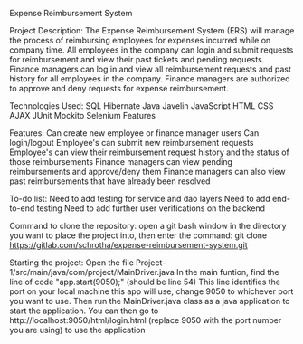 Expense Reimbursement System

Project Description:
The Expense Reimbursement System (ERS) will manage the process of reimbursing employees for expenses incurred while on company time. All employees in the company can login and submit requests for reimbursement and view their past tickets and pending requests. Finance managers can log in and view all reimbursement requests and past history for all employees in the company. Finance managers are authorized to approve and deny requests for expense reimbursement.

Technologies Used:
SQL
Hibernate
Java
Javelin
JavaScript
HTML
CSS
AJAX
JUnit
Mockito
Selenium
Features

Features:
Can create new employee or finance manager users
Can login/logout
Employee's can submit new reimbursement requests
Employee's can view their reimbursement request history and the status of those reimbursements
Finance managers can view pending reimbursements and approve/deny them
Finance managers can also view past reimbursements that have already been resolved

To-do list:
Need to add testing for service and dao layers
Need to add end-to-end testing 
Need to add further user verifications on the backend

Command to clone the repository:
open a git bash window in the directory you want to place the project into, then enter the command: 
git clone https://gitlab.com/schrotha/expense-reimbursement-system.git

Starting the project:
Open the file Project-1/src/main/java/com/project/MainDriver.java 
In the main funtion, find the line of code "app.start(9050);" (should be line 54)
This line identifies the port on your local machine this app will use, change 9050 to whichever port you want to use.
Then run the MainDriver.java class as a java application to start the application.
You can then go to http://localhost:9050/html/login.html (replace 9050 with the port number you are using) to use the application


